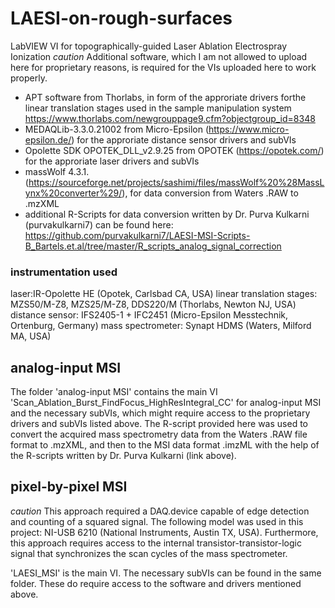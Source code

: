 # LAESI-on-rough-surfaces
LabVIEW VI for topographically-guided Laser Ablation Electrospray Ionization
*caution* Additional software, which I am not allowed to upload here for proprietary reasons, is required for the VIs uploaded here to work properly. 
- APT software from Thorlabs, in form of the approriate drivers forthe linear translation stages used in the sample manipulation system https://www.thorlabs.com/newgrouppage9.cfm?objectgroup_id=8348
- MEDAQLib-3.3.0.21002 from Micro-Epsilon (https://www.micro-epsilon.de/) for the approriate distance sensor drivers and subVIs
- Opolette SDK OPOTEK_DLL_v2.9.25 from OPOTEK (https://opotek.com/) for the approriate laser drivers and subVIs
- massWolf 4.3.1. (https://sourceforge.net/projects/sashimi/files/massWolf%20%28MassLynx%20converter%29/), for data conversion from Waters .RAW to .mzXML
- additional R-Scripts for data conversion written by Dr. Purva Kulkarni (purvakulkarni7) can be found here: https://github.com/purvakulkarni7/LAESI-MSI-Scripts-B_Bartels.et.al/tree/master/R_scripts_analog_signal_correction

### instrumentation used
laser:IR-Opolette HE (Opotek, Carlsbad CA, USA)
linear translation stages: MZS50/M-Z8, MZS25/M-Z8, DDS220/M (Thorlabs, Newton NJ, USA) 
distance sensor: IFS2405-1 + IFC2451 (Micro-Epsilon Messtechnik, Ortenburg, Germany)
mass spectrometer: Synapt HDMS (Waters, Milford MA, USA)

## analog-input MSI
The folder 'analog-input MSI' contains the main VI 'Scan_Ablation_Burst_FindFocus_HighResIntegral_CC' for analog-input MSI and the necessary subVIs, which might require access to the proprietary drivers and subVIs listed above.
The R-script provided here was used to convert the acquired mass spectrometry data from the Waters .RAW file format to .mzXML, and then to  the MSI data format .imzML with the help of the R-scripts written by Dr. Purva Kulkarni (link above).

## pixel-by-pixel MSI
*caution* This approach required a DAQ.device capable of edge detection and counting of a squared signal. 
The following model was used in this project: NI-USB 6210 (National Instruments, Austin TX, USA).
Furthermore, this approach requires access to the internal transistor-transistor-logic signal that synchronizes the scan cycles of the mass spectrometer.

'LAESI_MSI' is the main VI. The necessary subVIs can be found in the same folder. These do require access to the software and drivers mentioned above.


